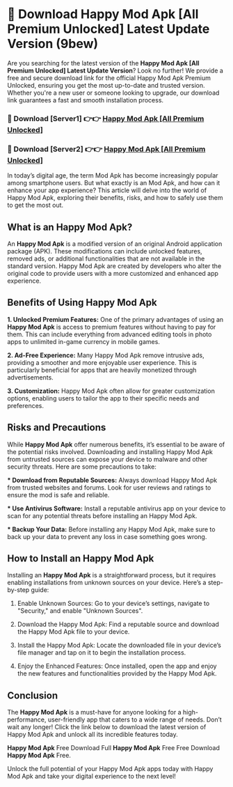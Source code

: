 # 🤖 Download Happy Mod Apk [All Premium Unlocked] Latest Update Version (9bew)

Are you searching for the latest version of the <strong>Happy Mod Apk [All Premium Unlocked] Latest Update Version</strong>? Look no further! We provide a free and secure download link for the official Happy Mod Apk Premium Unlocked, ensuring you get the most up-to-date and trusted version. Whether you're a new user or someone looking to upgrade, our download link guarantees a fast and smooth installation process.


<h3>📌 Download [Server1] 👉👉 <a href="https://hapymods.com?title=Happy+Mod+Apk&ref=3B1">Happy Mod Apk [All Premium Unlocked]</a></h3>

<h3>📌 Download [Server2] 👉👉 <a href="https://hapymods.com?title=Happy+Mod+Apk&ref=3B1">Happy Mod Apk [All Premium Unlocked]</a></h3>


In today’s digital age, the term Mod Apk has become increasingly popular among smartphone users. But what exactly is an Mod Apk, and how can it enhance your app experience? This article will delve into the world of Happy Mod Apk, exploring their benefits, risks, and how to safely use them to get the most out.


<h2>What is an Happy Mod Apk?</h2>

An <strong>Happy Mod Apk</strong> is a modified version of an original Android application package (APK). These modifications can include unlocked features, removed ads, or additional functionalities that are not available in the standard version. Happy Mod Apk are created by developers who alter the original code to provide users with a more customized and enhanced app experience.


<h2>Benefits of Using Happy Mod Apk</h2>

<strong> 1. Unlocked Premium Features:</strong> One of the primary advantages of using an <strong>Happy Mod Apk</strong> is access to premium features without having to pay for them. This can include everything from advanced editing tools in photo apps to unlimited in-game currency in mobile games.

<strong> 2. Ad-Free Experience:</strong> Many Happy Mod Apk remove intrusive ads, providing a smoother and more enjoyable user experience. This is particularly beneficial for apps that are heavily monetized through advertisements.

<strong> 3. Customization:</strong> Happy Mod Apk often allow for greater customization options, enabling users to tailor the app to their specific needs and preferences.


<h2>Risks and Precautions</h2>

While <strong>Happy Mod Apk</strong> offer numerous benefits, it’s essential to be aware of the potential risks involved. Downloading and installing Happy Mod Apk from untrusted sources can expose your device to malware and other security threats. Here are some precautions to take:

<strong> * Download from Reputable Sources:</strong> Always download Happy Mod Apk from trusted websites and forums. Look for user reviews and ratings to ensure the mod is safe and reliable.

<strong> * Use Antivirus Software:</strong> Install a reputable antivirus app on your device to scan for any potential threats before installing an Happy Mod Apk.

<strong> * Backup Your Data:</strong> Before installing any Happy Mod Apk, make sure to back up your data to prevent any loss in case something goes wrong.


<h2>How to Install an Happy Mod Apk</h2>

Installing an <strong>Happy Mod Apk</strong> is a straightforward process, but it requires enabling installations from unknown sources on your device. Here’s a step-by-step guide:

 1. Enable Unknown Sources: Go to your device’s settings, navigate to "Security," and enable "Unknown Sources".

 2. Download the Happy Mod Apk: Find a reputable source and download the Happy Mod Apk file to your device.

 3. Install the Happy Mod Apk: Locate the downloaded file in your device’s file manager and tap on it to begin the installation process.

 4. Enjoy the Enhanced Features: Once installed, open the app and enjoy the new features and functionalities provided by the Happy Mod Apk.


<h2><strong>Conclusion</strong></h2>

The <strong>Happy Mod Apk</strong> is a must-have for anyone looking for a high-performance, user-friendly app that caters to a wide range of needs. Don’t wait any longer! Click the link below to download the latest version of Happy Mod Apk and unlock all its incredible features today.

<strong>Happy Mod Apk</strong> Free Download Full <strong>Happy Mod Apk</strong> Free Free Download <strong>Happy Mod Apk</strong> Free.

Unlock the full potential of your Happy Mod Apk apps today with Happy Mod Apk and take your digital experience to the next level!